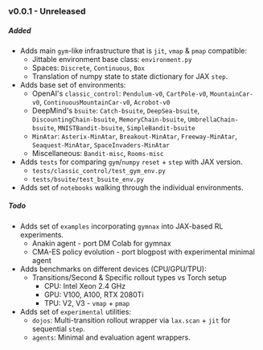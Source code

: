 ### v0.0.1 - Unreleased

##### Added
- Adds main `gym`-like infrastructure that is `jit`, `vmap` & `pmap` compatible:
    - Jittable environment base class: `environment.py`
    - Spaces: `Discrete`, `Continuous`, `Box`
    - Translation of numpy state to state dictionary for JAX `step`.
- Adds base set of environments:
    - OpenAI's `classic_control`: `Pendulum-v0`, `CartPole-v0`, `MountainCar-v0`, `ContinuousMountainCar-v0`, `Acrobot-v0`
    - DeepMind's `bsuite`: `Catch-bsuite`, `DeepSea-bsuite`, `DiscountingChain-bsuite`, `MemoryChain-bsuite`, `UmbrellaChain-bsuite`, `MNISTBandit-bsuite`, `SimpleBandit-bsuite`
    - `MinAtar`: `Asterix-MinAtar`, `Breakout-MinAtar`, `Freeway-MinAtar`,  `Seaquest-MinAtar`, `SpaceInvaders-MinAtar`
    - Miscellaneous: `Bandit-misc`, `Rooms-misc`
- Adds `tests` for comparing `gym`/`numpy` `reset` + `step`  with JAX version.
    - `tests/classic_control/test_gym_env.py`
    - `tests/bsuite/test_bsuite_env.py`
- Adds set of `notebooks` walking through the individual environments.

##### Todo
- Adds set of `examples` incorporating `gymnax` into JAX-based RL experiments.
    - Anakin agent - port DM Colab for gymnax
    - CMA-ES policy evolution - port blogpost with experimental minimal agent
- Adds benchmarks on different devices (CPU/GPU/TPU):
    - Transitions/Second & Specific rollout types vs Torch setup
        - CPU: Intel Xeon 2.4 GHz
        - GPU: V100, A100, RTX 2080Ti
        - TPU: V2, V3 - `vmap` + `pmap`
- Adds set of `experimental` utilities:
    - `dojos`: Multi-transition rollout wrapper via `lax.scan` + `jit` for sequential `step`.
    - `agents`: Minimal and evaluation agent wrappers.
